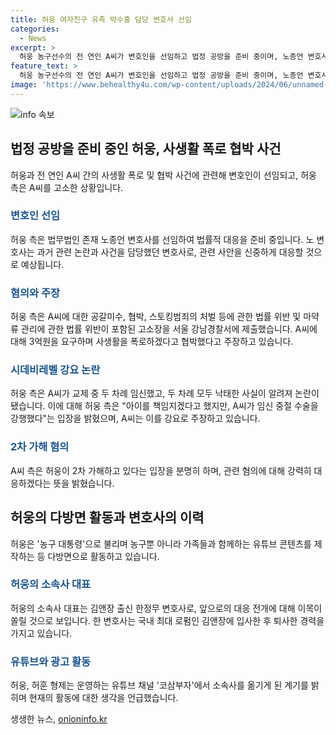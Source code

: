 ```yaml
---
title: 허웅 여자친구 유족 박수홍 담당 변호사 선임
categories:
  - News
excerpt: >
  허웅 농구선수의 전 연인 A씨가 변호인을 선임하고 법정 공방을 준비 중이며, 노종언 변호사를 대리인으로 선임했다. 고(苦)구하라의 친오빠를 변호한 경력이 있는 노 변호사는 허웅 측의 주장과 A씨의 주장에 대해 법적으로 분쟁 중이다. 노 변호사와 A씨 측은 허웅이 2차 가해하고 있다는 입장을 분명하게 하고, 이와 관련된 강력한 대응을 할 것이라 밝혔다. 허웅은 농구 선수로 활동하며, 가족과 함께 유튜브 콘텐츠를 제작하는 등 다방면으로 활동하고 있지만, 최근 TV 프로그램 출연 및 광고에서 제외되는 사태가 발생하면서 이목이 집중되고 있다. A씨에 대한 고소장에는 공갈미수, 협박, 스토킹 등의 혐의가 포함되었으며, 양측의 주장과 사실관계에 대해 법정에서 판단이 이뤄질 예정이다.
feature_text: >
  허웅 농구선수의 전 연인 A씨가 변호인을 선임하고 법정 공방을 준비 중이며, 노종언 변호사를 대리인으로 선임했다. 고(苦)구하라의 친오빠를 변호한 경력이 있는 노 변호사는 허웅 측의 주장과 A씨의 주장에 대해 법적으로 분쟁 중이다. 노 변호사와 A씨 측은 허웅이 2차 가해하고 있다는 입장을 분명하게 하고, 이와 관련된 강력한 대응을 할 것이라 밝혔다. 허웅은 농구 선수로 활동하며, 가족과 함께 유튜브 콘텐츠를 제작하는 등 다방면으로 활동하고 있지만, 최근 TV 프로그램 출연 및 광고에서 제외되는 사태가 발생하면서 이목이 집중되고 있다. A씨에 대한 고소장에는 공갈미수, 협박, 스토킹 등의 혐의가 포함되었으며, 양측의 주장과 사실관계에 대해 법정에서 판단이 이뤄질 예정이다.
image: 'https://www.behealthy4u.com/wp-content/uploads/2024/06/unnamed-file.png'
---
```


<p><img src="https://www.behealthy4u.com/wp-content/uploads/2024/06/unnamed-file.png" alt="info 속보" /></p>

<h2 data-ke-size="size26">법정 공방을 준비 중인 허웅, 사생활 폭로 협박 사건</h2>

<p data-ke-size="size16">허웅과 전 연인 A씨 간의 사생활 폭로 및 협박 사건에 관련해 변호인이 선임되고, 허웅 측은 A씨를 고소한 상황입니다.</p>

<h3><b><span style="color: #1a5490;">변호인 선임</span></b></h3>

<p data-ke-size="size16">허웅 측은 법무법인 존재 노종언 변호사를 선임하여 법률적 대응을 준비 중입니다. 노 변호사는 과거 관련 논란과 사건을 담당했던 변호사로, 관련 사안을 신중하게 대응할 것으로 예상됩니다.</p>

<h3><b><span style="color: #1a5490;">혐의와 주장</span></b></h3>

<p data-ke-size="size16">허웅 측은 A씨에 대한 공갈미수, 협박, 스토킹범죄의 처벌 등에 관한 법률 위반 및 마약류 관리에 관한 법률 위반이 포함된 고소장을 서울 강남경찰서에 제출했습니다. A씨에 대해 3억원을 요구하며 사생활을 폭로하겠다고 협박했다고 주장하고 있습니다.</p>

<h3><b><span style="color: #1a5490;">시데비레벨 강요 논란</span></b></h3>

<p data-ke-size="size16">허웅 측은 A씨가 교제 중 두 차례 임신했고, 두 차례 모두 낙태한 사실이 알려져 논란이 됐습니다. 이에 대해 허웅 측은 "아이를 책임지겠다고 했지만, A씨가 임신 중절 수술을 강행했다"는 입장을 밝혔으며, A씨는 이를 강요로 주장하고 있습니다.</p>

<h3><b><span style="color: #1a5490;">2차 가해 혐의</span></b></h3>

<p data-ke-size="size16">A씨 측은 허웅이 2차 가해하고 있다는 입장을 분명히 하며, 관련 혐의에 대해 강력히 대응하겠다는 뜻을 밝혔습니다.</p>

<h2 data-ke-size="size26">허웅의 다방면 활동과 변호사의 이력</h2>

<p data-ke-size="size16">허웅은 '농구 대통령'으로 불리며 농구뿐 아니라 가족들과 함께하는 유튜브 콘텐츠를 제작하는 등 다방면으로 활동하고 있습니다.</p>

<h3><b><span style="color: #1a5490;">허웅의 소속사 대표</span></b></h3>

<p data-ke-size="size16">허웅의 소속사 대표는 김앤장 출신 한정무 변호사로, 앞으로의 대응 전개에 대해 이목이 쏠릴 것으로 보입니다. 한 변호사는 국내 최대 로펌인 김앤장에 입사한 후 퇴사한 경력을 가지고 있습니다.</p>

<h3><b><span style="color: #1a5490;">유튜브와 광고 활동</span></b></h3>

<p data-ke-size="size16">허웅, 허훈 형제는 운영하는 유튜브 채널 '코삼부자'에서 소속사를 옮기게 된 계기를 밝히며 현재의 활동에 대한 생각을 언급했습니다.</p>
생생한 뉴스, <a href="https://onioninfo.kr" rel="dofollow">onioninfo.kr</a>


